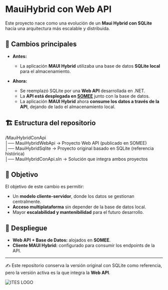 # MauiHybrid con Web API

Este proyecto nace como una evolución de un **Maui Hybrid con SQLite** hacia una arquitectura más escalable y distribuida.  

## 📌 Cambios principales

- **Antes:**  
  - La aplicación **MAUI Hybrid** utilizaba una base de datos **SQLite local** para el almacenamiento.  

- **Ahora:**  
  - Se reemplazó SQLite por una **Web API** desarrollada en .NET.  
  - La **API está desplegada en [SOMEE](https://somee.com/)** junto con la base de datos.  
  - La aplicación **MAUI Hybrid** ahora **consume los datos a través de la API**, dejando de lado el almacenamiento local.  

## 🏗️ Estructura del repositorio

/MauiHybridConApi<br>
│── MauiHybridWebApi → Proyecto Web API (publicado en SOMEE)<br>
│── MauiHybridSqlite → Proyecto original basado en SQLite (referencia histórica)<br>
│── MauiHybridConApi.sln → Solución que integra ambos proyectos<br>


## 🚀 Objetivo

El objetivo de este cambio es permitir:  
- Un **modelo cliente-servidor**, donde los datos se gestionan centralmente.  
- **Acceso multiplataforma** sin depender de la base de datos local.  
- Mayor **escalabilidad y mantenibilidad** para el futuro desarrollo.  

## 🔗 Despliegue

- **Web API + Base de Datos:** alojados en **SOMEE**.  
- **Cliente MAUI Hybrid:** configurado para consumir los endpoints de la API.  

---
✍️ Este repositorio conserva la versión original con SQLite como referencia, pero la versión activa es la que integra la **Web API**.

<picture>
  <img alt="ITES LOGO" src="https://encrypted-tbn0.gstatic.com/images?q=tbn:ANd9GcS97jZMwUyg5uSZ94md-e_Di8CuvaJ5ipm0WA&s">
</picture>
